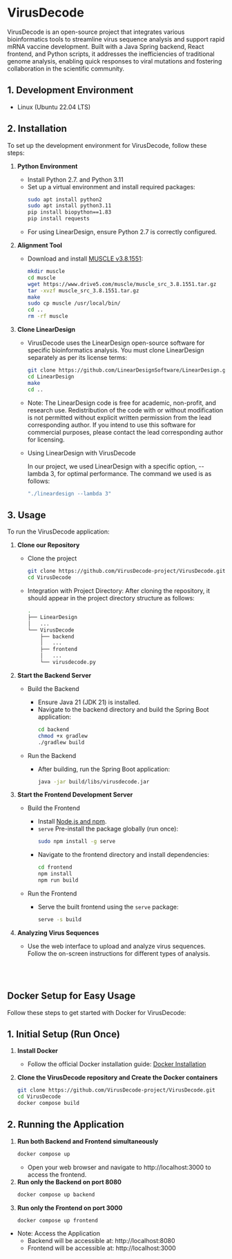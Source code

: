 # VirusDecode
VirusDecode is an open-source project that integrates various bioinformatics tools to streamline virus sequence analysis and support rapid mRNA vaccine development. Built with a Java Spring backend, React frontend, and Python scripts, it addresses the inefficiencies of traditional genome analysis, enabling quick responses to viral mutations and fostering collaboration in the scientific community.

## 1. Development Environment
  - Linux (Ubuntu 22.04 LTS)

## 2. Installation

To set up the development environment for VirusDecode, follow these steps:

1. **Python Environment**
    - Install Python 2.7. and Python 3.11
    - Set up a virtual environment and install required packages:
      ```bash
      sudo apt install python2
      sudo apt install python3.11
      pip install biopython==1.83
      pip install requests
      ```
    - For using LinearDesign, ensure Python 2.7 is correctly configured.


2. **Alignment Tool**
    - Download and install [MUSCLE v3.8.1551](https://drive5.com/muscle/):
      ```bash
      mkdir muscle
      cd muscle
      wget https://www.drive5.com/muscle/muscle_src_3.8.1551.tar.gz
      tar -xvzf muscle_src_3.8.1551.tar.gz
      make
      sudo cp muscle /usr/local/bin/
      cd ..
      rm -rf muscle
      ```

3. **Clone LinearDesign**
    - VirusDecode uses the LinearDesign open-source software for specific bioinformatics analysis. You must clone LinearDesign separately as per its license terms:
      ```bash
      git clone https://github.com/LinearDesignSoftware/LinearDesign.git
      cd LinearDesign
      make
      cd ..
      ```
    - Note: The LinearDesign code is free for academic, non-profit, and research use. Redistribution of the code with or without modification is not permitted without explicit written permission from the lead corresponding author. If you intend to use this software for commercial purposes, please contact the lead corresponding author for licensing.
    - Using LinearDesign with VirusDecode

      In our project, we used LinearDesign with a specific option, --lambda 3, for optimal performance. The command we used is as follows:
        ```bash
        "./lineardesign --lambda 3"
        ```




## 3. Usage
To run the VirusDecode application:
1. **Clone our Repository**
    - Clone the project
      ```bash
      git clone https://github.com/VirusDecode-project/VirusDecode.git
      cd VirusDecode
      ```
    - Integration with Project Directory: After cloning the repository, it should appear in the project directory structure as follows:
      ``` bash
      .
      ├── LinearDesign
      │   ...
      └── VirusDecode
          ├── backend
          │   ...
          ├── frontend
          │   ...
          └── virusdecode.py
      ```

2. **Start the Backend Server**

    - Build the Backend
      - Ensure Java 21 (JDK 21) is installed.
      - Navigate to the backend directory and build the Spring Boot application:
        ```bash
        cd backend
        chmod +x gradlew
        ./gradlew build
        ```

    - Run the Backend
      - After building, run the Spring Boot application:
        ```bash
        java -jar build/libs/virusdecode.jar
        ```

3. **Start the Frontend Development Server**

    - Build the Frontend
      - Install [Node.js and npm](https://nodejs.org/).
      - `serve` Pre-install the package globally (run once):
        ```bash
        sudo npm install -g serve
        ```
      - Navigate to the frontend directory and install dependencies:
        ```bash
        cd frontend
        npm install
        npm run build
        ```

    - Run the Frontend
      - Serve the built frontend using the `serve` package:
        ```bash
        serve -s build
        ```

4. **Analyzing Virus Sequences**
   - Use the web interface to upload and analyze virus sequences. Follow the on-screen instructions for different types of analysis.


<br/>
<br/>

## Docker Setup for Easy Usage
Follow these steps to get started with Docker for VirusDecode:
## 1. Initial Setup (Run Once)
1. **Install Docker**
    - Follow the official Docker installation guide: [Docker Installation](https://docs.docker.com/get-docker/)

2. **Clone the VirusDecode repository and Create the Docker containers**
    ```bash
    git clone https://github.com/VirusDecode-project/VirusDecode.git
    cd VirusDecode
    docker compose build
    ```
## 2. Running the Application
  1. **Run both Backend and Frontend simultaneously**
      ```bash
      docker compose up
      ```
      - Open your web browser and navigate to http://localhost:3000 to access the frontend.
  2. **Run only the Backend on port 8080**
      ```bash
      docker compose up backend
      ```
  3. **Run only the Frontend on port 3000**
      ```bash
      docker compose up frontend
      ```
  - Note: Access the Application
    - Backend will be accessible at: http://localhost:8080
    - Frontend will be accessible at: http://localhost:3000
